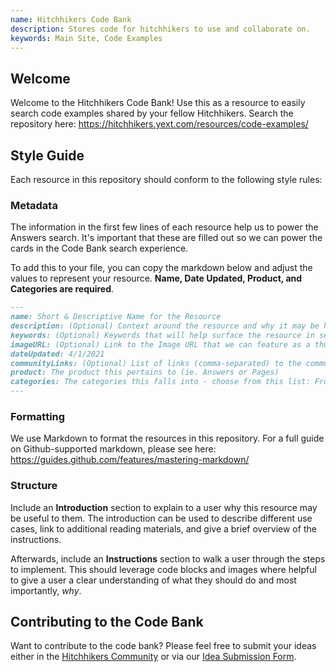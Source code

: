 ```yaml
---
name: Hitchhikers Code Bank
description: Stores code for hitchhikers to use and collaborate on.
keywords: Main Site, Code Examples
---
```


## Welcome

Welcome to the Hitchhikers Code Bank! Use this as a resource to easily search code examples shared by your fellow Hitchhikers. Search the repository here: https://hitchhikers.yext.com/resources/code-examples/

## Style Guide
Each resource in this repository should conform to the following style rules:

### Metadata
The information in the first few lines of each resource help us to power the Answers search. It's important that these are filled out so we can power the cards in the Code Bank search experience.

To add this to your file, you can copy the markdown below and adjust the values to represent your resource. **Name, Date Updated, Product, and Categories are required**.

```markdown
---
name: Short & Descriptive Name for the Resource
description: (Optional) Context around the resource and why it may be helpful
keywords: (Optional) Keywords that will help surface the resource in search.
imageURL: (Optional) Link to the Image URL that we can feature as a thumbnail image.
dateUpdated: 4/1/2021
communityLinks: (Optional) List of links (comma-separated) to the community where this might be reference or additional context may be found.
product: The product this pertains to (ie. Answers or Pages)
categories: The categories this falls into - choose from this list: Frontend, Card Customizations, Custom Formatters, Pages Customizations, Backend, Standard Theme Layouts, Component Customizations, Pages, Query Rules, Searchable Fields. Categories will be added as we have more examples.
---
```

### Formatting
We use Markdown to format the resources in this repository. For a full guide on Github-supported markdown, please see here: https://guides.github.com/features/mastering-markdown/

### Structure
Include an **Introduction** section to explain to a user why this resource may be useful to them. The introduction can be used to describe different use cases, link to additional reading materials, and give a brief overview of the instructions.

Afterwards, include an **Instructions** section to walk a user through the steps to implement. This should leverage code blocks and images where helpful to give a user a clear understanding of what they should do and most importantly, *why*.

## Contributing to the Code Bank
Want to contribute to the code bank? Please feel free to submit your ideas either in the [Hitchhikers Community](https://hitchhikers.yext.com/community/) or via our [Idea Submission Form](https://docs.google.com/forms/d/e/1FAIpQLSevu-xe3O93U2Ddws_rF2g3metRzNMFSugcDKOsA_IA4t0eaw/viewform).
